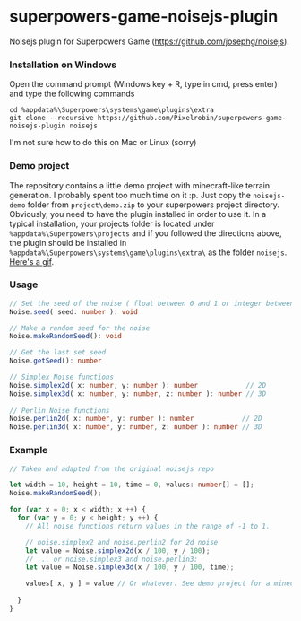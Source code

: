 
# superpowers-game-noisejs-plugin
Noisejs plugin for Superpowers Game (https://github.com/josephg/noisejs).


### Installation on Windows
Open the command prompt (Windows key + R, type in cmd, press enter) and type the following commands
```
cd %appdata%\Superpowers\systems\game\plugins\extra
git clone --recursive https://github.com/Pixelrobin/superpowers-game-noisejs-plugin noisejs
```
I'm not sure how to do this on Mac or Linux (sorry) 
### Demo project
The repository contains a little demo project with minecraft-like terrain generation. I probably spent too much time on it :p. Just copy the `noisejs-demo` folder from `project\demo.zip` to your superpowers project directory. Obviously, you need to have the plugin installed in order to use it. In a typical installation, your projects folder is located under `%appdata%\Superpowers\projects` and if you followed the directions above, the plugin should be installed in `%appdata%\Superpowers\systems\game\plugins\extra\` as the folder `noisejs`.
[Here's a gif](http://imgur.com/a/WI7C0).
### Usage
``` Typescript
// Set the seed of the noise ( float between 0 and 1 or integer between 1 and 65536 )
Noise.seed( seed: number ): void

// Make a random seed for the noise
Noise.makeRandomSeed(): void

// Get the last set seed
Noise.getSeed(): number

// Simplex Noise functions
Noise.simplex2d( x: number, y: number ): number            // 2D
Noise.simplex3d( x: number, y: number, z: number ): number // 3D
  
// Perlin Noise functions
Noise.perlin2d( x: number, y: number ): number            // 2D
Noise.perlin3d( x: number, y: number, z: number ): number // 3D
```

### Example
``` Typescript
// Taken and adapted from the original noisejs repo

let width = 10, height = 10, time = 0, values: number[] = [];
Noise.makeRandomSeed();

for (var x = 0; x < width; x ++) {
  for (var y = 0; y < height; y ++) {
    // All noise functions return values in the range of -1 to 1.

    // noise.simplex2 and noise.perlin2 for 2d noise
    let value = Noise.simplex2d(x / 100, y / 100);
    // ... or noise.simplex3 and noise.perlin3:
    let value = Noise.simplex3d(x / 100, y / 100, time);

    values[ x, y ] = value // Or whatever. See demo project for a minecraft-like terrain generator
    
  }
}
```
